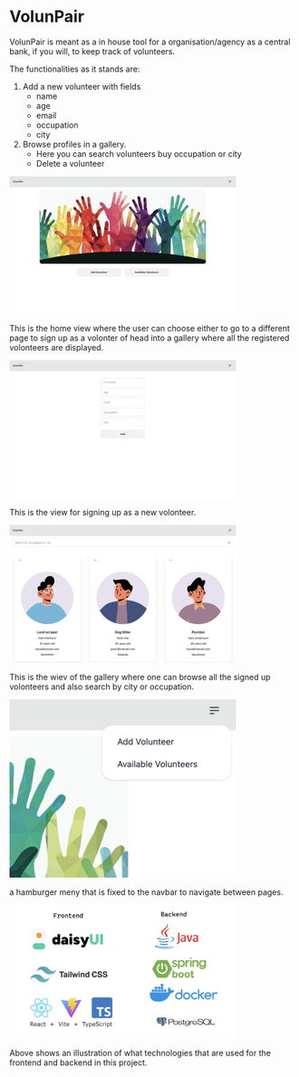 # VolunPair

VolunPair is meant as a in house tool for a organisation/agency as a central bank, if you will, to keep track of volunteers.

The functionalities as it stands are:

1. Add a new volunteer with fields
   - name
   - age
   - email
   - occupation
   - city
2. Browse profiles in a gallery.
   - Here you can search volunteers buy occupation or city
   - Delete a volunteer

<img src="./assets/home-view.png" alt="./assets/home-view.png" width="400"/>

This is the home view where the user can choose either to go to a different page to sign up as a volonter
of head into a gallery where all the registered volonteers are displayed.

<img src="./assets/signup.png" alt="./assets/signup.png" width="400"/>

This is the view for signing up as a new volonteer.

<img src="./assets/gallery.png" alt="./assets/gallery.png" width="400"/>

This is the wiev of the gallery where one can browse all the signed up volonteers and also search by city or occupation.

<img src="./assets/hamburger_meny.png" alt="./assets/hamburger_meny.png" width="400"/>

a hamburger meny that is fixed to the navbar to navigate between pages.

<img src="./assets/techstack.png" alt="./assets/techstack.png" width="400"/>

Above shows an illustration of what technologies that are used for the frontend and backend in this project.
